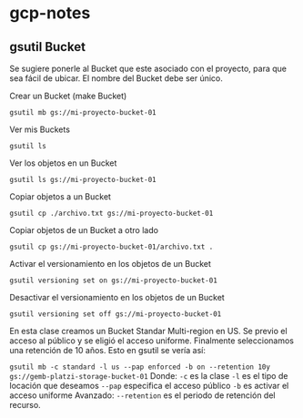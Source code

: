 # gcp-notes

## gsutil Bucket
Se sugiere ponerle al Bucket que este asociado con el proyecto, para que sea fácil de ubicar. El nombre del Bucket debe ser único.

Crear un Bucket (make Bucket)

`gsutil mb gs://mi-proyecto-bucket-01`

Ver mis Buckets

`gsutil ls`

Ver los objetos en un Bucket

`gsutil ls gs://mi-proyecto-bucket-01`

Copiar objetos a un Bucket

`gsutil cp ./archivo.txt gs://mi-proyecto-bucket-01`

Copiar objetos de un Bucket a otro lado

`gsutil cp gs://mi-proyecto-bucket-01/archivo.txt .`

Activar el versionamiento en los objetos de un Bucket

`gsutil versioning set on gs://mi-proyecto-bucket-01`

Desactivar el versionamiento en los objetos de un Bucket

`gsutil versioning set off gs://mi-proyecto-bucket-01`


En esta clase creamos un Bucket Standar Multi-region en US. Se previo el acceso al público y se eligió el acceso uniforme. Finalmente seleccionamos una retención de 10 años. Esto en gsutil se vería así:

`gsutil mb -c standard -l us --pap enforced -b on --retention 10y gs://gemb-platzi-storage-bucket-01`
Donde:
`-c` es la clase
`-l` es el tipo de locación que deseamos
`--pap` especifica el acceso público
`-b` es activar el acceso uniforme
Avanzado:
`--retention` es el periodo de retención del recurso.
